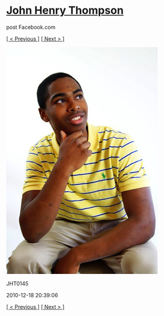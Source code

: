 # [John Henry Thompson](../README.md)
post Facebook.com

[[ < Previous ]](2010-12-18-27.md) [[ Next > ]](2010-12-18-29.md)

[![](../media/2010-12-18/Fam-2010-JHT0145.jpg)](../README.md)

JHT0145

2010-12-18 20:39:06

[[ < Previous ]](2010-12-18-27.md) [[ Next > ]](2010-12-18-29.md)
